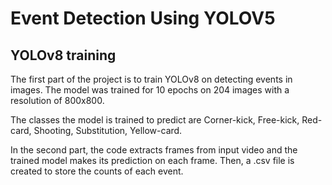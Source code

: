 # Event Detection Using YOLOV5

## YOLOv8 training

The first part of the project is to train YOLOv8 on detecting events in images. The model was trained for 10 epochs on 204 images with a resolution of 800x800.

The classes the model is trained to predict are Corner-kick, Free-kick, Red-card, Shooting, Substitution, Yellow-card.

In the second part, the code extracts frames from input video and the trained model makes its prediction on each frame. Then, a .csv file is created to store the counts of each event.
